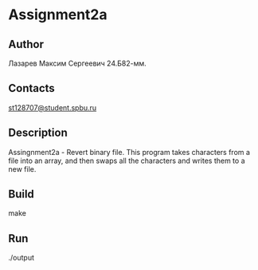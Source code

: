 # Assignment2a
## Author
Лазарев Максим Сергеевич 24.Б82-мм.
## Contacts
st128707@student.spbu.ru
## Description
Assingnment2a - Revert binary file. This program takes characters from a file into an array, and then swaps all the characters and writes them to a new file.
## Build
make
## Run 
./output
